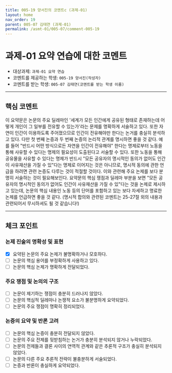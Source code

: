 ```yaml
---
title: 005-19 양서진의 코멘트c (과제-01) 
layout: home
nav_order: 19
parent: 005-07 김태연 (과제-01)
permalink: /asmt-01/005-07/comment-005-19
---
```


# 과제-01 요약 연습에 대한 코멘트

- 대상과제: `과제-01 요약 연습`
- 코멘트를 제공하는 학생: `005-19 양서진(작성자)` 
- 코멘트를 받는 학생: `005-07 김태연(코멘트를 받는 학생 이름)` 

---

## 핵심 코멘트

이 요약문은 논문의 주요 딜레마인 '세계가 모든 인간에게 공유된 형태로 존재하는데 어떻게 개인이 그 일부를 전유할 수 있는가'라는 문제를 명확하게 서술하고 있다. 또한 자연이 인간이 이용하도록 주어졌으므로 인간이 전유해야만 한다는 논거를 충실히 분석하고 있다. 다만 첫 번째 논증과 두 번째 논증의 논리적 관계를 명시하면 좋을 것 같다. 예를 들어 "반드시 어떤 방식으로든 자연을 인간이 전유해야" 한다는 명제로부터 노동을 통해 사유할 수 있다는 명제의 필요성이 도출된다고 서술할 수 있다. 또한 노동을 통해 공유물을 사유할 수 있다는 명제가 반드시 "모든 공유자의 명시적인 동의가 없어도 인간이 사유재산을 가질 수 있"다는 명제로 이어지는 것은 아니므로, 명시적 동의에 관한 언급을 하려면 관련 논증도 다루는 것이 적절할 것이다. 이와 관련해 주요 논제를 보다 분명히 서술하는 것이 필요해보인다. 요약문의 핵심 쟁점과 딜레마 부분을 보면 "모든 공유자의 명시적인 동의가 없어도 인간이 사유재산을 가질 수 있"다는 것을 논제로 제시하고 있는데, 논문의 핵심 내용인 노동 등의 단어를 포함하고 있는 보다 자세하고 명료한 논제를 언급하면 좋을 것 같다. (명시적 합의와 관련된 코멘트는 25-27절 외의 내용과 관련되어서 무시하셔도 될 것 같습니다!)

---

## 체크 포인트

### 논제 진술의 명확성 및 표현  
- [x] 요약된 논문의 주요 논제가 불명확하거나 모호하다.  
- [ ] 논문의 핵심 용어를 부정확하게 사용하고 있다.  
- [ ] 논문의 핵심 논제가 명확하게 전달되었다.  

### 주요 쟁점 및 논의의 구조  
- [ ] 논문이 제기하는 쟁점이 충분히 드러나지 않았다.  
- [ ] 논문의 핵심적 딜레마나 논쟁적 요소가 불분명하게 요약되었다.  
- [ ] 논문의 주요 쟁점이 명확히 정리되었다.  

### 논증의 요약 및 반론 고려  
- [ ] 논문의 핵심 논증이 충분히 전달되지 않았다.  
- [ ] 논문의 주요 전제를 뒷받침하는 논거가 충분히 분석되지 않거나 누락되었다.  
- [ ] 논문의 전제들과 결론 사이의 연역적 관계와 같은 추론적 구조가 충실히 분석되지 않았다.  
- [ ] 논문의 다른 주요 추론적 전략이 불충분하게 서술되었다.
- [ ] 논증과 반론이 충실하게 요약되었다. 